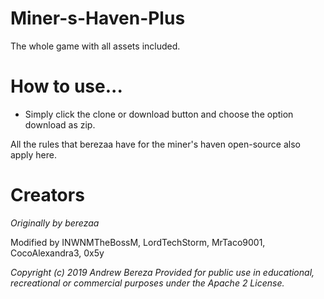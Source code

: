 # Miner-s-Haven-Plus
The whole game with all assets included.

# How to use...
- Simply click the clone or download button and choose the option download as zip.

All the rules that berezaa have for the miner's haven open-source also apply here.

# Creators
*Originally by berezaa*

Modified by INWNMTheBossM, LordTechStorm, MrTaco9001, CocoAlexandra3, 0x5y

*Copyright (c) 2019 Andrew Bereza
Provided for public use in educational, recreational or commercial purposes under the Apache 2 License.*
